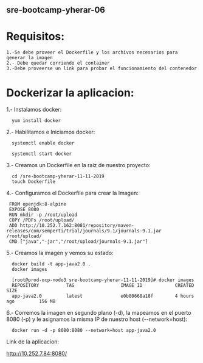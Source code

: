  
 ## sre-bootcamp-yherar-06

# Requisitos:

    1.-Se debe proveer el Dockerfile y los archivos necesarios para generar la imagen
    2.- Debe quedar corriendo el container
    3.-Debe proveerse un link para probar el funcionamiento del contenedor
      
# Dockerizar la aplicacion: 

  1.- Instalamos docker:
        
      yum install docker
      
  2.- Habilitamos e Iniciamos docker: 
  
      systemctl enable docker
      
      systemctl start docker
      
  3.- Creamos un Dockerfile en la raiz de nuestro proyecto: 
  
      cd /sre-bootcamp-yherar-11-11-2019
      touch Dockerfile
      
 4.- Configuramos el Dockerfile para crear la Imagen:
 
     FROM openjdk:8-alpine
     EXPOSE 8080
     RUN mkdir -p /root/upload
     COPY /PDFs /root/upload/
     ADD http://10.252.7.162:8081/repository/maven-releases/com/semperti/trial/journals/9.1/journals-9.1.jar /root/upload/
     CMD ["java","-jar","/root/upload/journals-9.1.jar"]
     
  5.- Creamos la imagen y vemos su estado:
  
      docker build -t app-java2.0 .
      docker images
      
      [root@prod-ocp-nodo3 sre-bootcamp-yherar-11-11-2019]# docker images 
      REPOSITORY          TAG                 IMAGE ID            CREATED             SIZE
      app-java2.0         latest              e0b80668a18f        4 hours ago         156 MB
      
  6.- Corremos la imagen en segundo plano (-d), la mapeamos en el puerto 8080 (-p) y le asignamos la misma IP 
      de nuestro host (--network=host):
      
      docker run -d -p 8080:8080 --network=host app-java2.0
   
   
   
   
  
   Link de la aplicacion: 
  
   http://10.252.7.84:8080/      

 
  
